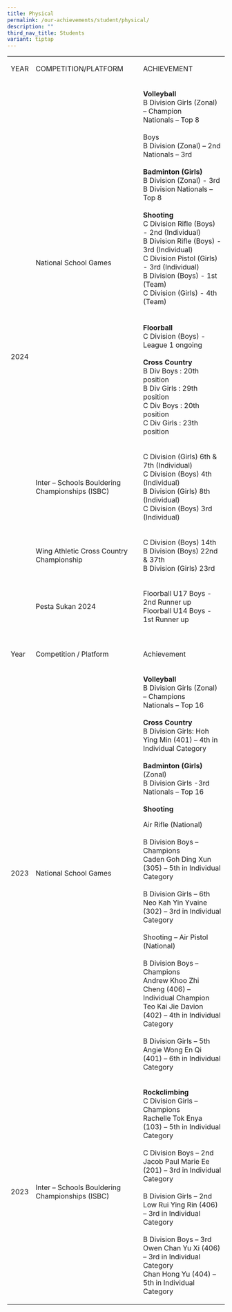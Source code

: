 ```yaml
---
title: Physical
permalink: /our-achievements/student/physical/
description: ""
third_nav_title: Students
variant: tiptap
---
```

<table style="minWidth: 75px">
<colgroup>
<col>
<col>
<col>
</colgroup>
<tbody>
<tr>
<td rowspan="1" colspan="1">
<p>YEAR</p>
</td>
<td rowspan="1" colspan="1">
<p>COMPETITION/PLATFORM</p>
</td>
<td rowspan="1" colspan="1">
<p>ACHIEVEMENT</p>
</td>
</tr>
<tr>
<td rowspan="4" colspan="1">
<p>2024</p>
</td>
<td rowspan="1" colspan="1">
<p>National School Games</p>
</td>
<td rowspan="1" colspan="1">
<p><strong>Volleyball </strong>
<br>B Division Girls (Zonal) – Champion
<br>Nationals – Top 8
<br>
<br>Boys
<br>B Division (Zonal) – 2nd
<br>Nationals – 3rd
<br>
<br><strong>Badminton (Girls) </strong>
<br>B Division (Zonal) - 3rd
<br>B Division Nationals – Top 8
<br>
<br><strong>Shooting </strong>
<br>C Division Rifle (Boys) - 2nd (Individual)
<br>B Division Rifle (Boys) - 3rd (Individual)
<br>C Division Pistol (Girls) - 3rd (Individual)
<br>B Division (Boys) - 1st (Team)
<br>C Division (Girls) - 4th (Team)
<br>
<br>
<br><strong>Floorball </strong>
<br>C Division (Boys) - League 1 ongoing
<br>
<br><strong>Cross Country </strong>
<br>B Div Boys : 20th position
<br>B Div Girls : 29th position
<br>C Div Boys : 20th position
<br>C Div Girls : 23th position</p>
</td>
</tr>
<tr>
<td rowspan="1" colspan="1">
<p>Inter – Schools Bouldering Championships (ISBC)</p>
</td>
<td rowspan="1" colspan="1">
<p>C Division (Girls) 6th &amp; 7th (Individual)
<br>C Division (Boys) 4th (Individual)
<br>B Division (Girls) 8th (Individual)
<br>C Division (Boys) 3rd (Individual)</p>
</td>
</tr>
<tr>
<td rowspan="1" colspan="1">
<p>Wing Athletic Cross Country Championship</p>
</td>
<td rowspan="1" colspan="1">
<p>C Division (Boys) 14th
<br>B Division (Boys) 22nd &amp; 37th
<br>B Division (Girls) 23rd</p>
</td>
</tr>
<tr>
<td rowspan="1" colspan="1">
<p>Pesta Sukan 2024</p>
</td>
<td rowspan="1" colspan="1">
<p>Floorball U17 Boys - 2nd Runner up
<br>Floorball U14 Boys - 1st Runner up</p>
</td>
</tr>
<tr>
<td rowspan="1" colspan="1">
<p></p>
</td>
<td rowspan="1" colspan="1">
<p></p>
</td>
<td rowspan="1" colspan="1">
<p></p>
</td>
</tr>
<tr>
<td rowspan="1" colspan="1">
<p>Year</p>
</td>
<td rowspan="1" colspan="1">
<p>Competition / Platform</p>
</td>
<td rowspan="1" colspan="1">
<p>Achievement</p>
</td>
</tr>
<tr>
<td rowspan="31" colspan="1">
<p>2023</p>
</td>
<td rowspan="31" colspan="1">
<p>National School Games</p>
</td>
<td rowspan="31" colspan="1">
<p><strong>Volleyball </strong>
<br>B Division Girls (Zonal) – Champions
<br>Nationals – Top 16
<br>
<br><strong>Cross Country </strong>
<br>B Division Girls: Hoh Ying Min (401) – 4th in Individual Category &nbsp;
<br>
<br><strong>Badminton (Girls)</strong> (Zonal)
<br>B Division Girls -3rd
<br>Nationals – Top 16
<br>
<br><strong>Shooting</strong>
</p>
<p>Air Rifle (National)
<br>
<br>B Division Boys – Champions
<br>Caden Goh Ding Xun (305) – 5th&nbsp;in Individual Category
<br>
<br>B Division Girls – 6th
<br>Neo Kah Yin Yvaine (302) – 3rd&nbsp;in Individual Category
<br>
<br>Shooting – Air Pistol (National)&nbsp; &nbsp; &nbsp; &nbsp; &nbsp; &nbsp;
&nbsp;&nbsp;
<br>
<br>B Division Boys – Champions&nbsp; &nbsp;
<br>Andrew Khoo Zhi Cheng (406) – Individual Champion
<br>Teo Kai Jie Davion (402) – 4th in Individual Category
<br>
<br>B Division Girls – 5th&nbsp; &nbsp;
<br>Angie Wong En Qi (401) – 6th in Individual Category &nbsp;</p>
</td>
</tr>
<tr></tr>
<tr></tr>
<tr></tr>
<tr></tr>
<tr></tr>
<tr></tr>
<tr></tr>
<tr></tr>
<tr></tr>
<tr></tr>
<tr></tr>
<tr></tr>
<tr></tr>
<tr></tr>
<tr></tr>
<tr></tr>
<tr></tr>
<tr></tr>
<tr></tr>
<tr></tr>
<tr></tr>
<tr></tr>
<tr></tr>
<tr></tr>
<tr></tr>
<tr></tr>
<tr></tr>
<tr></tr>
<tr></tr>
<tr></tr>
<tr>
<td rowspan="13" colspan="1">
<p>2023</p>
</td>
<td rowspan="13" colspan="1">
<p>Inter – Schools Bouldering Championships (ISBC)</p>
</td>
<td rowspan="13" colspan="1">
<p><strong>Rockclimbing </strong>
<br>C Division Girls – Champions
<br>Rachelle Tok Enya (103) – 5th in Individual Category &nbsp;
<br>
<br>C Division Boys – 2nd
<br>Jacob Paul Marie Ee (201) – 3rd in Individual Category &nbsp;
<br>
<br>B Division Girls – 2nd
<br>Low Rui Ying Rin (406) – 3rd in Individual Category &nbsp;
<br>
<br>B Division Boys – 3rd
<br>Owen Chan Yu Xi (406) – 3rd in Individual Category
<br>Chan Hong Yu (404) – 5th in Individual Category</p>
</td>
</tr>
<tr></tr>
<tr></tr>
<tr></tr>
<tr></tr>
<tr></tr>
<tr></tr>
<tr></tr>
<tr></tr>
<tr></tr>
<tr></tr>
<tr></tr>
<tr></tr>
</tbody>
</table>
<p>
<br>
</p>
<p>
<br>
</p>
<p></p>